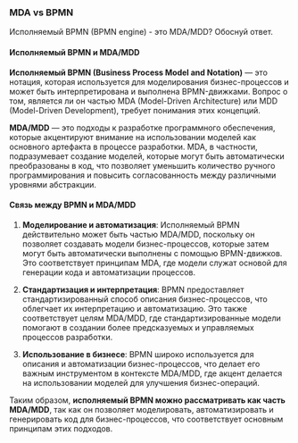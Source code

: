 ### MDA vs BPMN
Исполняемый BPMN (BPMN engine) - это MDA/MDD? Обоснуй ответ.

#### Исполняемый BPMN и MDA/MDD

**Исполняемый BPMN (Business Process Model and Notation)** — это нотация, которая используется для моделирования бизнес-процессов и может быть интерпретирована и выполнена BPMN-движками. Вопрос о том, является ли он частью MDA (Model-Driven Architecture) или MDD (Model-Driven Development), требует понимания этих концепций.

**MDA/MDD** — это подходы к разработке программного обеспечения, которые акцентируют внимание на использовании моделей как основного артефакта в процессе разработки. MDA, в частности, подразумевает создание моделей, которые могут быть автоматически преобразованы в код, что позволяет уменьшить количество ручного программирования и повысить согласованность между различными уровнями абстракции.

#### Связь между BPMN и MDA/MDD

1. **Моделирование и автоматизация**: Исполняемый BPMN действительно может быть частью MDA/MDD, поскольку он позволяет создавать модели бизнес-процессов, которые затем могут быть автоматически выполнены с помощью BPMN-движков. Это соответствует принципам MDA, где модели служат основой для генерации кода и автоматизации процессов.

2. **Стандартизация и интерпретация**: BPMN предоставляет стандартизированный способ описания бизнес-процессов, что облегчает их интерпретацию и автоматизацию. Это также соответствует целям MDA/MDD, где стандартизированные модели помогают в создании более предсказуемых и управляемых процессов разработки.

3. **Использование в бизнесе**: BPMN широко используется для описания и автоматизации бизнес-процессов, что делает его важным инструментом в контексте MDA/MDD, где акцент делается на использовании моделей для улучшения бизнес-операций.

Таким образом, **исполняемый BPMN можно рассматривать как часть MDA/MDD**, так как он позволяет моделировать, автоматизировать и генерировать код для бизнес-процессов, что соответствует основным принципам этих подходов.
